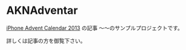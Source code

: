 # AKNAdventar 

[iPhone Advent Calendar 2013](http://www.adventar.org/calendars/144) の記事
〜〜のサンプルプロジェクトです。

詳しくは記事の方を御覧下さい。
